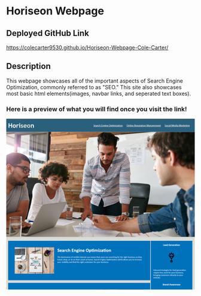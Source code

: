 # Horiseon Webpage

## Deployed GitHub Link
https://colecarter9530.github.io/Horiseon-Webpage-Cole-Carter/

## Description
This webpage showcases all of the important aspects of Search Engine Optimization, commonly referred to as "SEO." This site also showcases most basic html elements(images, navbar links, and seperated text boxes).

### Here is a preview of what you will find once you visit the link!

![Site Preview](/assets/images/horiseonpreview.png?raw=true)
